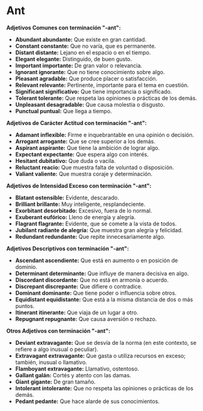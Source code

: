 # Ant



**Adjetivos Comunes con terminación "-ant":**

*   **Abundant    abundante:** Que existe en gran cantidad.
*   **Constant    constante:** Que no varía, que es permanente.
*   **Distant    distante:** Lejano en el espacio o en el tiempo.
*   **Elegant    elegante:** Distinguido, de buen gusto.
*   **Important    importante:** De gran valor o relevancia.
*   **Ignorant    ignorante:** Que no tiene conocimiento sobre algo.
*   **Pleasant    agradable:** Que produce placer o satisfacción.
*   **Relevant    relevante:** Pertinente, importante para el tema en cuestión.
*   **Significant    significativo:** Que tiene importancia o significado.
*   **Tolerant    tolerante:** Que respeta las opiniones o prácticas de los demás.
*   **Unpleasant    desagradable:** Que causa molestia o disgusto.
*   **Punctual    puntual:** Que llega a tiempo.

**Adjetivos de Carácter Actitud con terminación "-ant":**

*   **Adamant    inflexible:** Firme e inquebrantable en una opinión o decisión.
*   **Arrogant    arrogante:** Que se cree superior a los demás.
*   **Aspirant    aspirante:** Que tiene la ambición de lograr algo.
*   **Expectant    expectante:** Que espera algo con interés.
*   **Hesitant    dubitativo:** Que duda o vacila.
*   **Reluctant    reacio:** Que muestra falta de voluntad o disposición.
*   **Valiant    valiente:** Que muestra coraje y determinación.

**Adjetivos de Intensidad Exceso con terminación "-ant":**

*   **Blatant    ostensible:** Evidente, descarado.
*   **Brilliant    brillante:** Muy inteligente, resplandeciente.
*   **Exorbitant    desorbitado:** Excesivo, fuera de lo normal.
*   **Exuberant    eufórico:** Lleno de energía y alegría.
*   **Flagrant    flagrante:** Evidente, que se comete a la vista de todos.
*   **Jubilant    radiante de alegría:** Que muestra gran alegría y felicidad.
*   **Redundant    redundante:** Que repite innecesariamente algo.

**Adjetivos Descriptivos con terminación "-ant":**

*   **Ascendant    ascendiente:** Que está en aumento o en posición de dominio.
*   **Determinant    determinante:** Que influye de manera decisiva en algo.
*   **Discordant    discordante:** Que no está en armonía o acuerdo.
*   **Discrepant    discrepante:** Que difiere o contradice.
*   **Dominant    dominante:** Que tiene poder o influencia sobre otros.
*   **Equidistant    equidistante:** Que está a la misma distancia de dos o más puntos.
*   **Itinerant    itinerante:** Que viaja de un lugar a otro.
*   **Repugnant    repugnante:** Que causa aversión o rechazo.

**Otros Adjetivos con terminación "-ant":**

*   **Deviant    extravagante:** Que se desvía de la norma (en este contexto, se refiere a algo inusual o peculiar).
*   **Extravagant    extravagante:** Que gasta o utiliza recursos en exceso; también, inusual o llamativo.
*   **Flamboyant    extravagante:** Llamativo, ostentoso.
*   **Gallant    galán:** Cortés y atento con las damas.
*   **Giant    gigante:** De gran tamaño.
*   **Intolerant    intolerante:** Que no respeta las opiniones o prácticas de los demás.
*   **Pedant    pedante:** Que hace alarde de sus conocimientos.

